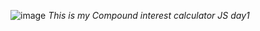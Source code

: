 ![image](https://github.com/user-attachments/assets/31b9211e-f258-4e05-8553-4298dd0b548f)
*This is my Compound interest calculator JS day1*
